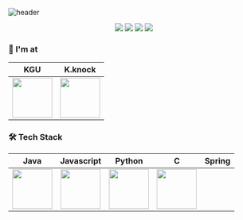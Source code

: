 
![header](https://capsule-render.vercel.app/api?type=waving&color=ffc0cb&height=300&section=header&text=Hi%20there!&fontColor=FFFFFF&fontSize=70&animation=fadeIn&fontAlignY=38&descAlignY=51&descAlign=62)
<div align="center">
<a href="http://facebook.com/100051172203191" target="_blank"><img src="https://img.shields.io/badge/Facebook-1877F2?style=flat-square&logo=Facebook&logoColor=white"/></a>
<a href="https://www.instagram.com/kyh_0312" target="_blank"><img src="https://img.shields.io/badge/Instagram-E4405F?style=flat-square&logo=Instagram&logoColor=white"/></a>
<a href="https://kwon99.me/" target="_blank"><img src="https://img.shields.io/badge/WhoamI-00A98F?style=flat-square&logo=About.me&logoColor=white"/></a>
<a href="https://blog.kwon99.me/" target="_blank"><img src="https://img.shields.io/badge/Blog-FF5722?style=flat-square&logo=Blogger&logoColor=white"/></a>
</div>

### 📌 I'm at  
|KGU|K.knock|
|:-:|:-:|
|[<img width="80px" src="https://user-images.githubusercontent.com/44149738/137625672-76ef3a21-60ab-4bd3-87f0-69bd07d3ff50.png">](http://www.kyonggi.ac.kr/KyonggiUp.kgu)|[<img width="80px" src="https://user-images.githubusercontent.com/44149738/137625577-e5c0f841-5f1b-404e-a744-c43a6aec5512.png">](https://kknock.org)|


### 🛠 Tech Stack
|Java|Javascript|Python|C|Spring|
|:-:|:-:|:-:|:-:|:-:|
|[<img width="80px" src="https://github.com/kwon99/kwon99/blob/main/assets/java.svg">](https://www.java.com/en/)|[<img width="80px" src="https://github.com/kwon99/kwon99/blob/main/assets/javascript.svg">](https://developer.mozilla.org/en-US/docs/Web/JavaScript)| [<img width="80px" src="https://github.com/kwon99/kwon99/blob/main/assets/python.svg">](https://www.python.org)|[<img width="80px" src="https://github.com/kwon99/kwon99/blob/main/assets/c.svg">](https://devdocs.io/c/)||[<img width="80px" src="https://github.com/kwon99/kwon99/blob/main/assets/spring.svg">](https://spring.io)|
